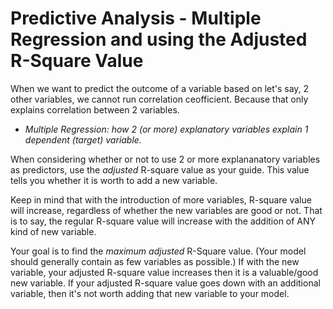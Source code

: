 # Predictive Analysis - Multiple Regression and using the Adjusted R-Square Value

When we want to predict the outcome of a variable based on let's say, 2 other variables, we cannot run correlation ceofficient. Because that only explains correlation between 2 variables. 

* _Multiple Regression: how 2 (or more) explanatory variables explain 1 dependent (target) variable._

When considering whether or not to use 2 or more explananatory variables as predictors, use the *adjusted* R-square value as your guide. This value tells you whether it is worth to add a new variable. 

Keep in mind that with the introduction of more variables, R-square value will increase, regardless of whether the new variables are good or not. That is to say, the regular R-square value will increase with the addition of ANY kind of new variable.

Your goal is to find the *maximum adjusted* R-Square value. (Your model should generally contain as few variables as possible.) If with the new variable, your adjusted R-square value increases then it is a valuable/good new variable. If your adjusted R-square value goes down with an additional variable, then it's not worth adding that new variable to your model. 
